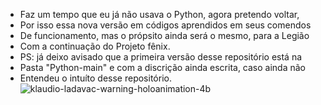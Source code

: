 - Faz um tempo que eu já não usava o Python, agora pretendo voltar, 
- Por isso essa nova versão em códigos aprendidos em seus comendos
- De funcionamento, mas o própsito ainda será o mesmo, para a Legião
- Com a continuação do Projeto fênix.
- PS: já deixo avisado que a primeira versão desse repositório está na 
- Pasta "Python-main" e com a discrição ainda escrita, caso ainda não
- Entendeu o intuíto desse repositório.
  ![klaudio-ladavac-warning-holoanimation-4b](https://github.com/Nicolau-369/Python2.5/assets/160781135/ef8751e2-5eb5-43f5-a261-39f7a6ab43d4)
